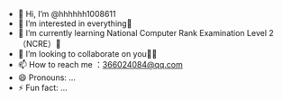 - 👋 Hi, I’m @hhhhhh1008611
- 👀 I’m interested in everything🥰
- 🌱 I’m currently learning National Computer Rank Examination Level 2（NCRE）🤣
- 💞️ I’m looking to collaborate on you🤜🤛
- 📫 How to reach me ：366024084@qq.com 
- 😄 Pronouns: ...
- ⚡ Fun fact: ...

<!---
hhhhhh1008611/hhhhhh1008611 is a ✨ special ✨ repository because its `README.md` (this file) appears on your GitHub profile.
You can click the Preview link to take a look at your changes.
--->
